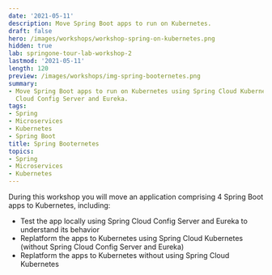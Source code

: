```yaml
---
date: '2021-05-11'
description: Move Spring Boot apps to run on Kubernetes.
draft: false
hero: /images/workshops/workshop-spring-on-kubernetes.png
hidden: true
lab: springone-tour-lab-workshop-2
lastmod: '2021-05-11'
length: 120
preview: /images/workshops/img-spring-booternetes.png
summary:
- Move Spring Boot apps to run on Kubernetes using Spring Cloud Kubernetes or Spring
  Cloud Config Server and Eureka.
tags:
- Spring
- Microservices
- Kubernetes
- Spring Boot
title: Spring Booternetes
topics:
- Spring
- Microservices
- Kubernetes
---
```


During this workshop you will move an application comprising 4 Spring Boot apps to Kubernetes, including:

- Test the app locally using Spring Cloud Config Server and Eureka to understand its behavior
- Replatform the apps to Kubernetes using Spring Cloud Kubernetes (without Spring Cloud Config Server and Eureka)
- Replatform the apps to Kubernetes without using Spring Cloud Kubernetes